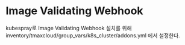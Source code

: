 # Image Validating Webhook

kubespray로 Image Validating Webhook 설치를 위해 inventory/tmaxcloud/group_vars/k8s_cluster/addons.yml 에서 설정한다.
